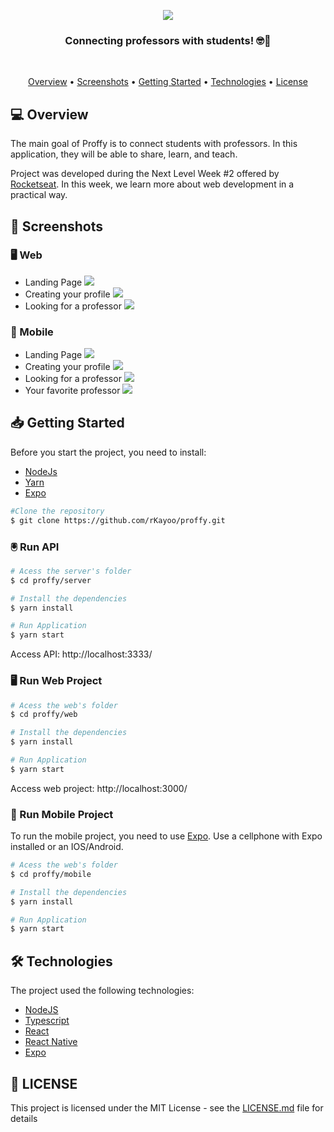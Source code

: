 <p align="center">
  <img src="./src/assets/images/logo.svg"/>
</p>

<h3 align="center">
  Connecting professors with students! 🤓📝
</h3>

<br>

<p align="center">
  <a href="#Overview">Overview</a> •
  <a href="#Screenshots">Screenshots</a> •
  <a href="#Getting-Started">Getting Started</a> •
  <a href="#Technologies">Technologies</a> •
  <a href="#License">License</a> 
</p>

## 💻 Overview
The main goal of Proffy is to connect students with professors. In this application, they will be able to share, learn, and teach.

Project was developed during the Next Level Week #2 offered by [Rocketseat](https://rocketseat.com.br/). In this week, we learn more about web development in a practical way.

## 📸 Screenshots

### 🖥 Web
- Landing Page
    <img src="./screenshots/landing-page.png"/>
- Creating your profile
    <img src="./screenshots/creating-form.png">
- Looking for a professor
    <img src="./screenshots/searching-page.png"/>

### 📱 Mobile
- Landing Page
    <img src="./screenshots/landing-mobile.png"/>
- Creating your profile
    <img src="./screenshots/creating-mobile.png">
- Looking for a professor
    <img src="./screenshots/searching-mobile.png"/>
- Your favorite professor
    <img src="./screenshots/favorites-mobile.png"/>

## 📥 Getting Started
<p>
Before you start the project, you need to install:

- [NodeJs](https://nodejs.org/)
- [Yarn](https://yarnpkg.com/)
- [Expo](https://expo.io/)
</p>

```bash 
#Clone the repository
$ git clone https://github.com/rKayoo/proffy.git
```

### 🖲 Run API
```bash
# Acess the server's folder
$ cd proffy/server

# Install the dependencies
$ yarn install

# Run Application
$ yarn start
```
Access API: http://localhost:3333/

### 🖥 Run Web Project
```bash
# Acess the web's folder
$ cd proffy/web

# Install the dependencies
$ yarn install

# Run Application
$ yarn start
```

Access web project: http://localhost:3000/

### 📱 Run Mobile Project
To run the mobile project, you need to use [Expo](https://expo.io/). Use a cellphone with Expo installed or an IOS/Android.
```bash
# Acess the web's folder
$ cd proffy/mobile

# Install the dependencies
$ yarn install

# Run Application
$ yarn start
```

## 🛠 Technologies
The project used the following technologies: 
- [NodeJS](https://nodejs.org/)
- [Typescript](https://www.typescriptlang.org/)
- [React](https://reactjs.org/)
- [React Native](https://reactnative.dev/)
- [Expo](https://expo.io/)

## 📝 LICENSE
This project is licensed under the MIT License - see the [LICENSE.md]() file for details